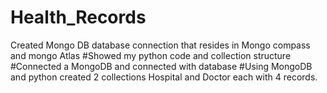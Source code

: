 # Health_Records
Created Mongo DB database connection that resides in Mongo compass and mongo Atlas 
#Showed my python code and collection structure
#Connected a MongoDB and connected with database
#Using MongoDB and python created 2 collections Hospital and Doctor each with 4 records.
